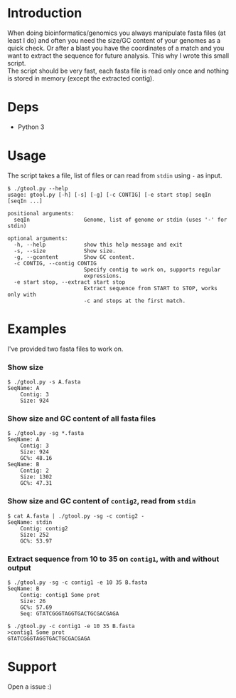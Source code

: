 # Introduction
When doing bioinformatics/genomics you always manipulate fasta files (at least I do) and often you need the size/GC content of your genomes as a quick check. Or after a blast you have the coordinates of a match and you want to extract the sequence for future analysis. This why I wrote this small script.    
The script should be very fast, each fasta file is read only once and nothing is stored in memory (except the extracted contig).

# Deps
- Python 3

# Usage
The script takes a file, list of files or can read from `stdin` using `-` as input.

```
$ ./gtool.py --help
usage: gtool.py [-h] [-s] [-g] [-c CONTIG] [-e start stop] seqIn [seqIn ...]

positional arguments:
  seqIn                 Genome, list of genome or stdin (uses '-' for stdin)

optional arguments:
  -h, --help            show this help message and exit
  -s, --size            Show size.
  -g, --gcontent        Show GC content.
  -c CONTIG, --contig CONTIG
                        Specify contig to work on, supports regular
                        expressions.
  -e start stop, --extract start stop
                        Extract sequence from START to STOP, works only with
                        -c and stops at the first match.

```

# Examples
I've provided two fasta files to work on.
### Show size
```
$ ./gtool.py -s A.fasta
SeqName: A
    Contig: 3
    Size: 924
```

### Show size and GC content of all fasta files
```
$ ./gtool.py -sg *.fasta
SeqName: A
    Contig: 3
    Size: 924
    GC%: 48.16
SeqName: B
    Contig: 2
    Size: 1302
    GC%: 47.31
```

### Show size and GC content of `contig2`, read from `stdin`
```
$ cat A.fasta | ./gtool.py -sg -c contig2 -
SeqName: stdin
    Contig: contig2
    Size: 252
    GC%: 53.97
```

### Extract sequence from 10 to 35 on `contig1`, with and without output

```
$ ./gtool.py -sg -c contig1 -e 10 35 B.fasta
SeqName: B
    Contig: contig1 Some prot
    Size: 26
    GC%: 57.69
    Seq: GTATCGGGTAGGTGACTGCGACGAGA
```
```
$ ./gtool.py -c contig1 -e 10 35 B.fasta
>contig1 Some prot
GTATCGGGTAGGTGACTGCGACGAGA
```

# Support
Open a issue :)
